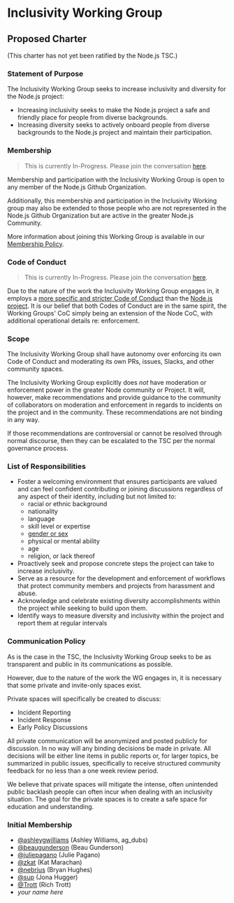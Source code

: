 # Inclusivity Working Group

## Proposed Charter

(This charter has not yet been ratified by the Node.js TSC.)

### Statement of Purpose

The Inclusivity Working Group seeks to increase inclusivity and diversity
for the Node.js project:
  - Increasing inclusivity seeks to make the Node.js project a safe and
    friendly place for people from diverse backgrounds.
  - Increasing diversity seeks to actively onboard people from diverse
    backgrounds to the Node.js project and maintain their participation. 

### Membership
> This is currently In-Progress. Please join the conversation [here][1].

Membership and participation with the Inclusivity Working Group is open
to any member of the Node.js Github Organization.

Additionally, this membership and participation in the Inclusivity
Working group may also be extended to those people who are not represented
in the Node.js Github Organization but are active in the greater Node.js
Community.

More information about joining this Working Group is available in our 
[Membership Policy][1].

### Code of Conduct
> This is currently In-Progress. Please join the conversation [here][2]. 

Due to the nature of the work the Inclusivity Working Group engages in,
it employs a [more specific and stricter Code of Conduct][2] than the [Node.js
project][3]. It is our belief that both Codes of Conduct are in the same spirit,
the Working Groups' CoC simply being an extension of the Node CoC, with 
additional operational details re: enforcement.

### Scope

The Inclusivity Working Group shall have autonomy over enforcing its own
Code of Conduct and moderating its own PRs, issues, Slacks, and other
community spaces.

The Inclusivity Working Group explicitly does *not* have moderation or
enforcement power in the greater Node community or Project. It will,
however, make recommendations and provide guidance to the community
of collaborators on moderation and enforcement in
regards to incidents on the project and in the community. These
recommendations are not binding in any way.

If those recommendations are controversial or cannot be resolved through
normal discourse, then they can be escalated to the TSC per the normal
governance process.

### List of Responsibilities

* Foster a welcoming environment that ensures participants are valued and can
feel confident contributing or joining discussions regardless of any aspect of 
their identity, including but not limited to:
  - racial or ethnic background
  - nationality
  - language
  - skill level or expertise
  - [gender or sex][3]
  - physical or mental ability
  - age
  - religion, or lack thereof
* Proactively seek and propose concrete steps the project can take to increase
inclusivity.
* Serve as a resource for the development and enforcement of workflows that 
protect community members and projects from harassment and abuse.
* Acknowledge and celebrate existing diversity accomplishments within the
project while seeking to build upon them.
* Identify ways to measure diversity and inclusivity within the project and
report them at regular intervals

### Communication Policy

As is the case in the TSC, the Inclusivity Working Group seeks to be as 
transparent and public in its communications as possible.

However, due to the nature of the work the WG engages in, it is necessary
that some private and invite-only spaces exist.

Private spaces will specifically be created to discuss:
- Incident Reporting
- Incident Response
- Early Policy Discussions

All private communication will be anonymized and posted publicly for discussion.
In no way will any binding decisions be made in private. All decisions will be 
either line items in public reports or, for larger topics, be summarized in public
issues, specifically to receive structured community feedback for no less than a
one week review period.

We believe that private spaces will mitigate the intense, often unintended public
backlash people can often incur when dealing with an inclusivity situation. The
goal for the private spaces is to create a safe space for education and understanding.

### Initial Membership

* [@ashleygwilliams](https://github.com/ashleygwilliams) (Ashley Williams, ag_dubs)
* [@beaugunderson](https://github.com/beaugunderson) (Beau Gunderson)
* [@juliepagano](https://github.com/juliepagano) (Julie Pagano)
* [@zkat](https://github.com/zkat) (Kat Marachan)
* [@nebrius](https://github.com/nebrius) (Bryan Hughes)
* [@sup](https://github.com/sup) (Jona Hugger)
* [@Trott](https://github.com/Trott) (Rich Trott)
* *your name here*

[1]: https://github.com/nodejs/inclusivity/pull/32
[2]: https://github.com/nodejs/inclusivity/pull/22
[3]: http://www.glaad.org/reference/transgender
